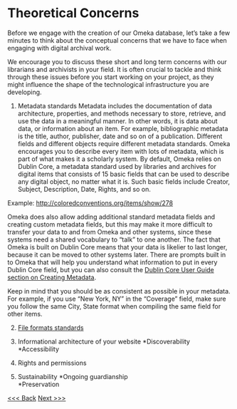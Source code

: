 # Theoretical Concerns

Before we engage with the creation of our Omeka database, let’s take a few minutes to think about the conceptual concerns that we have to face when engaging with digital archival work. 

We encourage you to discuss these short and long term concerns with our librarians and archivists in your field. It is often crucial to tackle and think through these issues before you start working on your project, as they might influence the shape of the technological infrastructure you are developing. 

1. Metadata standards
Metadata includes the documentation of data architecture, properties, and methods necessary to store, retrieve, and use the data in a meaningful manner. In other words, it is data about data, or information about an item. For example, bibliographic metadata is the title, author, publisher, date and so on of a publication. Different fields and different objects require different metadata  standards. Omeka encourages you to describe every item with lots of metadata, which is part of what makes it a scholarly system. By default, Omeka relies on Dublin Core, a metadata standard used by libraries and archives for digital items that consists of 15 basic fields that can be used to describe any digital object, no matter what it is. Such basic fields include Creator, Subject, Description, Date, Rights, and so on. 

Example: http://coloredconventions.org/items/show/278 

Omeka does also allow adding additional standard metadata fields and creating custom metadata fields, but this may make it more difficult to transfer your data to and from Omeka and other systems, since these systems need a shared vocabulary to “talk” to one another. The fact that Omeka is built on Dublin Core means that your data is likelier to last longer, because it can be moved to other systems later. There are prompts built in to Omeka that will help you understand what information to put in every Dublin Core field, but you can also consult the [Dublin Core User Guide section on Creating Metadata](https://github.com/dcmi/repository/blob/master/mediawiki_wiki/User_Guide.md).

Keep in mind that you should be as consistent as possible in your metadata. For example, if you use “New York, NY” in the “Coverage” field, make sure you follow the same City, State format when compiling the same field for other items. 

2. [File formats standards](http://www.loc.gov/preservation/resources/rfs/TOC.html)

3. Informational architecture of your website 
*Discoverability 
*Accessibility
4. Rights and permissions
5. Sustainability
*Ongoing guardianship  
*Preservation 


[<<< Back](intro.md) [Next >>>](omekainstall.md) 
